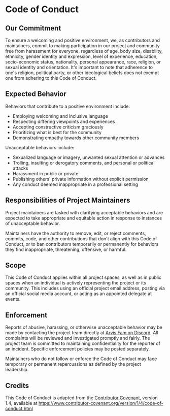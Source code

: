 # Code of Conduct

## Our Commitment

To ensure a welcoming and positive environment, we, as contributors and maintainers, commit to making participation in our project and community free from harassment for everyone, regardless of age, body size, disability, ethnicity, gender identity and expression, level of experience, education, socio-economic status, nationality, personal appearance, race, religion, or sexual identity and orientation. It's important to note that adherence to one's religion, political party, or other ideological beliefs does not exempt one from adhering to this Code of Conduct.

## Expected Behavior

Behaviors that contribute to a positive environment include:

- Employing welcoming and inclusive language
- Respecting differing viewpoints and experiences
- Accepting constructive criticism graciously
- Prioritizing what is best for the community
- Demonstrating empathy towards other community members

Unacceptable behaviors include:

- Sexualized language or imagery, unwanted sexual attention or advances
- Trolling, insulting or derogatory comments, and personal or political attacks
- Harassment in public or private
- Publishing others' private information without explicit permission
- Any conduct deemed inappropriate in a professional setting

## Responsibilities of Project Maintainers

Project maintainers are tasked with clarifying acceptable behaviors and are expected to take appropriate and equitable action in response to instances of unacceptable behavior.

Maintainers have the authority to remove, edit, or reject comments, commits, code, and other contributions that don't align with this Code of Conduct, or to ban contributors temporarily or permanently for behaviors they find inappropriate, threatening, offensive, or harmful.

## Scope

This Code of Conduct applies within all project spaces, as well as in public spaces when an individual is actively representing the project or its community. This includes using an official project email address, posting via an official social media account, or acting as an appointed delegate at events.

## Enforcement

Reports of abusive, harassing, or otherwise unacceptable behavior may be made by contacting the project team directly at [Arvis Fam on Discord](https://discord.com/invite/SA4hDwsk). All complaints will be reviewed and investigated promptly and fairly. The project team is committed to maintaining confidentiality for the reporter of an incident. Specific enforcement policies may be posted separately.

Maintainers who do not follow or enforce the Code of Conduct may face temporary or permanent repercussions as defined by the project leadership.

## Credits

This Code of Conduct is adapted from the [Contributor Covenant](https://www.contributor-covenant.org), version 1.4, available at https://www.contributor-covenant.org/version/1/4/code-of-conduct.html